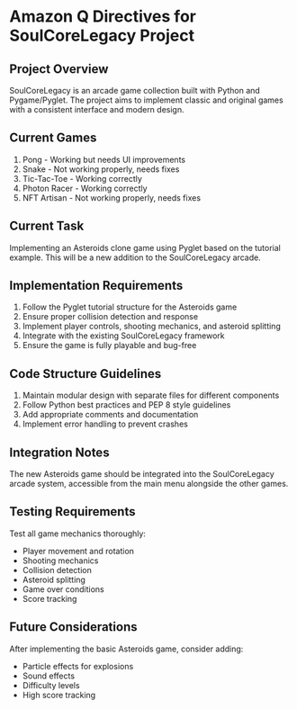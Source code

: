 # Amazon Q Directives for SoulCoreLegacy Project

## Project Overview
SoulCoreLegacy is an arcade game collection built with Python and Pygame/Pyglet. The project aims to implement classic and original games with a consistent interface and modern design.

## Current Games
1. Pong - Working but needs UI improvements
2. Snake - Not working properly, needs fixes
3. Tic-Tac-Toe - Working correctly
4. Photon Racer - Working correctly
5. NFT Artisan - Not working properly, needs fixes

## Current Task
Implementing an Asteroids clone game using Pyglet based on the tutorial example. This will be a new addition to the SoulCoreLegacy arcade.

## Implementation Requirements
1. Follow the Pyglet tutorial structure for the Asteroids game
2. Ensure proper collision detection and response
3. Implement player controls, shooting mechanics, and asteroid splitting
4. Integrate with the existing SoulCoreLegacy framework
5. Ensure the game is fully playable and bug-free

## Code Structure Guidelines
1. Maintain modular design with separate files for different components
2. Follow Python best practices and PEP 8 style guidelines
3. Add appropriate comments and documentation
4. Implement error handling to prevent crashes

## Integration Notes
The new Asteroids game should be integrated into the SoulCoreLegacy arcade system, accessible from the main menu alongside the other games.

## Testing Requirements
Test all game mechanics thoroughly:
- Player movement and rotation
- Shooting mechanics
- Collision detection
- Asteroid splitting
- Game over conditions
- Score tracking

## Future Considerations
After implementing the basic Asteroids game, consider adding:
- Particle effects for explosions
- Sound effects
- Difficulty levels
- High score tracking
